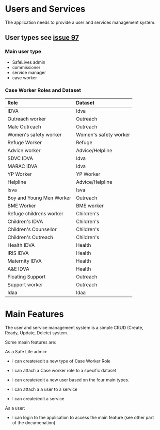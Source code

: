 # Users and Services

The application needs to provide a user and services management system.

## User types see [issue 97](https://github.com/SafeLives/SafeLives/issues/97)

### Main user type

- SafeLives admin
- commissioner
- service manager
- case worker

### Case Worker Roles and Dataset  
| Role     | Dataset     |
| :------------- | :------------- |
| IDVA       | Idva       |
| Outreach worker       | Outreach       |
| Male Outreach       | Outreach       |
| Women's safety worker       | Women's safety worker       |
| Refuge Worker       | Refuge       |
| Advice worker       | Advice/Helpline       |
| SDVC IDVA       | Idva       |
| MARAC IDVA       | Idva       |
| YP Worker       | YP Worker       |
| Helpline       | Advice/Helpline       |
| Isva       | Isva       |
| Boy and Young Men Worker       | Outreach       |
| BME Worker       | BME worker       |
| Refuge childrens worker       | Children's       |
| Children's IDVA       | Children's       |
| Children's Counsellor       | Children's       |
| Children's Outreach       | Children's       |
| Health IDVA       | Health       |
| IRIS IDVA       | Health       |
| Maternity IDVA       | Health       |
| A&E IDVA       | Health       |
| Floating Support       | Outreach       |
| Support worker       | Outreach       |
| Idaa       | Idaa       |

# Main Features

The user and service management system is a simple CRUD (Create, Ready, Update, Delete) system.

Some maain features are:

As a Safe Life admin:

- I can create/edit a new type of Case Worker Role
- I can attach a Case worker role to a specific dataset

- I can create/edit a new user based on the four main types.
- I can attach a a user to a service

- I can create/edit a service

As a user:

- I can login to the application to access the main feature (see other part of the documenation)
